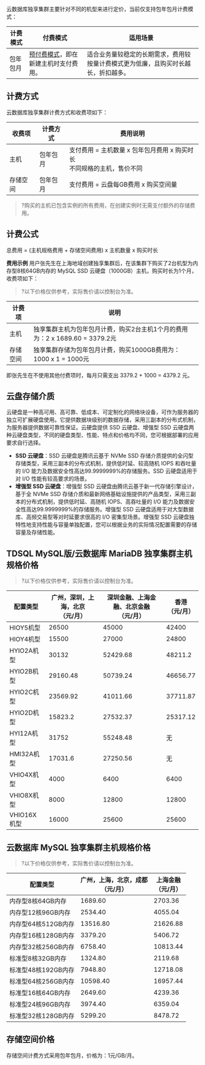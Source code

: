 
云数据库独享集群主要针对不同的机型来进行定价，当前仅支持包年包月计费模式：

| 计费模式 | 付费模式                                                     | 适用场景                                                     |
| -------- | ------------------------------------------------------------ | ------------------------------------------------------------ |
| 包年包月 | [预付费模式](https://cloud.tencent.com/document/product/555/9618)，即在新建主机时支付费用。 | 适合业务量较稳定的长期需求，费用较按量计费模式更为低廉，且购买时长越长，折扣越多。 |

## 计费方式
云数据库独享集群计费方式和收费项如下：

| 收费项 | 计费方式 | 费用说明 |
|---------|---------|---------|
| 主机 | 包年包月 | 支付费用 = 主机数量 x 包年包月费用 x 购买时长<br>不同规格的主机，售价不同 |
| 存储空间 | 包年包月 | 支付费用 = 云盘每GB费用 x 购买空间量 |
>?购买的主机已包含实例的所有费用，在创建实例时无需支付额外的存储费用。


## 计费公式
总费用 = (主机规格费用 + 存储空间费用) x 主机数量 x 购买时长

**费用示例**
用户张先生在上海地域创建独享集群后，在该集群下购买了2台机型为内存型8核64GB内存的 MySQL SSD 云硬盘（1000GB）主机，购买时长为1个月，收费项如下：

>?以下价格仅供参考，实际售价请以控制台为准。


| 计费项 | 说明 |
|---------|---------|
| 主机 | 独享集群主机为包年包月计费，购买2台主机1个月的费用为：2 x 1689.60 = 3379.2元|
| 存储空间 | 独享集群存储为包年包月计费，购买1000GB费用为：1000 x 1 = 1000元 |

即张先生在不使用其他付费项时，每月只需支出 3379.2 + 1000 = 4379.2 元。

## 云盘存储介质
云硬盘是一种高可用、高可靠、低成本、可定制化的网络块设备，可作为服务器的独立可扩展硬盘使用。它提供数据块级别的数据存储，采用三副本的分布式机制，为服务器提供数据可靠性保证。云硬盘提供 SSD 云硬盘、增强型 SSD 云硬盘两种云硬盘类型，不同的硬盘类型、性能、特点和价格均不同，您可根据部署的应用要求自行选择。
- **SSD 云硬盘**：SSD 云硬盘是腾讯云基于 NVMe SSD 存储介质提供的全闪型存储类型，采用三副本的分布式机制，提供低时延、较高随机 IOPS 和吞吐量的 I/O 能力及数据安全性高达99.9999999%的存储服务。SSD 云硬盘适用于对 I/O 性能有较高要求的场景。
- **增强型 SSD 云硬盘**：增强型 SSD 云硬盘由腾讯云基于新一代存储引擎设计，基于全 NVMe SSD 存储介质和最新网络基础设施提供的产品类型，采用三副本的分布式机制，提供低时延、高随机 IOPS、高吞吐量的 I/O 能力及数据安全性高达99.9999999%的存储服务。增强型 SSD 云硬盘适用于对大型数据库、高频交易型等对时延要求很高的 I/O 密集型场景。增强型 SSD 云硬盘独特性地支持性能与容量单独配置，您可以根据业务的实际情况配置需要的存储容量及存储性能。


## TDSQL MySQL版/云数据库 MariaDB 独享集群主机规格价格

>?以下价格仅供参考，实际售价请以控制台为准。

| 配置类型    | 广州，深圳，上海，北京 <br> （元/月） | 深圳金融、上海金融、北京金融  <br> （元/月） | 香港  <br>（元/月） |
| ----------- | -------------------------------- | --------------------------------------- | ------------------ |
| HIOY5机型   | 26500                            | 45000                                   | 42400              |
| HIOY4机型   | 15500                            | 27000                                   | 24800              |
| HYIO2A机型  | 30132                            | 52429.68                                | 48211.2            |
| HYIO2B机型  | 29160.48                         | 50739.24                                | 46656.77           |
| HYIO2C机型  | 23569.92                         | 41011.66                                | 37711.87           |
| HYIO2D机型  | 15823.2                          | 27532.37                                | 25317.12           |
| HYI12A机型  | 31752                            | 55248.48                                | 无                 |
| HMI32A机型  | 17031.6                          | 27250.56                                | 无                 |
| VHIO4X机型  | 4000                             | 6400                                    | 6400               |
| VHIO8X机型  | 8000                             | 12800                                   | 12800              |
| VHIO16X机型 | 16000                            | 25600                                   | 25600              |

## 云数据库 MySQL 独享集群主机规格价格

>?以下价格仅供参考，实际售价请以控制台为准。

| 配置类型    | 广州，上海，北京，成都 <br> （元/月） | 上海金融  <br> （元/月） |
| ----------- | -------------------------------- | --------------------------------------- |
| 内存型8核64GB内存       |1689.60                            | 2703.36 |
| 内存型12核96GB内存     |	2534.40                           | 4055.04 |
| 内存型64核512GB内存   |13516.80                          | 21626.88 |
| 内存型16核128GB内存   |3379.20                            | 5406.72 |
| 内存型32核256GB内存   |6758.40                            | 10813.44 |
| 标准型8核32GB内存       |1324.80                            | 2119.68 |
| 标准型48核192GB内存   |7948.80                            | 12718.08 |
| 标准型64核256GB内存   |10598.40                          | 16957.44 |
| 标准型16核64GB内存     |2649.60                            | 4239.36 |
| 标准型24核96GB内存     |3974.40                            | 6359.04 |
| 标准型32核128GB内存   |5299.20                            | 8478.72 |

## 存储空间价格
存储空间计费方式采用包年包月，价格为：1元/GB/月。

